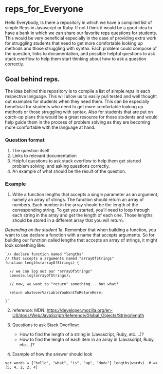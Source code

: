 # reps_for_Everyone

Hello Everybody, Is there a repository in which we have a compiled list of simple Reps in Javascript or Ruby.  If not I think it would be a good idea to have a bank in which we can share our favorite reps questions for students.  This would be very beneficial especially in the case of providing extra work for struggling students that need to get more comfortable looking up methods and those struggling with syntax.  Each problem could compose of the question, links to documentation, and possible helpful questions to ask stack overflow to help them start thinking about how to ask a question correctly.

## Goal behind reps.

The idea behind this repository is to compile a list of simple *reps* in each respective language. 
This will allow us to easily pull tested and well thought out examples for students when they need them.  This can be especially beneficial for students who need to get more comfortable looking up methods or those struggling with syntax.  Also for students that are put on *catch-up* plans this would be a great resource for those students and would help guide them in the process of problem solving as they are becoming more comfortable with the language at hand.  


### Question format 

1.  The question itself
2.  Links to relevant documentation
3.  Helpful questions to ask stack overflow to help them get started problem solving, and asking questions correctly.  
4.  An example of what should be the result of the question.


### Example

1.  Write a function lengths that accepts a single parameter as an argument, namely an array of strings. The function should return an array of numbers. Each number in the array should be the length of the corresponding string. To get you started, you'll need to loop through each string in the array and get the length of each one. Those lengths should be stored in a different array that you will return.

*Depending on the student*
  1a.  Remember that when building a function, you want to use declare a function with a name that accepts arguments. So for building our function called lengths that accepts an array of strings, it might look something like:


    `// declare function named "lengths"
    // that accepts a arguments named "arrayOfStrings"
    function lengths(arrayOfStrings) {

      // we can log out our "arrayOfStrings"
      console.log(arrayOfStrings);

      // now, we want to "return" something... but what?

      return whateverVariableYouWantToReturnHere;

    }`

2.  reference: MDN: https://developer.mozilla.org/en-US/docs/Web/JavaScript/Reference/Global_Objects/String/length

3.  Questions to ask Stack Overflow:  
    - How to find the length of a string in (Javascript, Ruby, etc....)?
    - How to find the length of each item in an array in (Javascript, Ruby, etc....)?

4.  Example of how the answer should look

`var words = ["hello", "what", "is", "up", "dude"]
lengths(words)  # => [5, 4, 2, 2, 4]`






